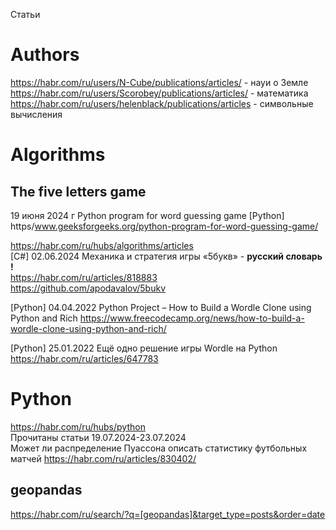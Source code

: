 Статьи                      

# Authors                         
https://habr.com/ru/users/N-Cube/publications/articles/ - науи о Земле            
https://habr.com/ru/users/Scorobey/publications/articles/ - математика                               
https://habr.com/ru/users/helenblack/publications/articles - символьные вычисления                   

# Algorithms                      
## The five letters game 


19 июня 2024 г Python program for word guessing game
[Python] https/www.geeksforgeeks.org/python-program-for-word-guessing-game/

https://habr.com/ru/hubs/algorithms/articles                 
[C#] 02.06.2024 Механика и стратегия игры «5букв» - **русский словарь !**                                         
https://habr.com/ru/articles/818883                                       
https://github.com/apodavalov/5bukv

[Python] 04.04.2022 Python Project – How to Build a Wordle Clone using Python and Rich
https://www.freecodecamp.org/news/how-to-build-a-wordle-clone-using-python-and-rich/

[Python] 25.01.2022 Ещё одно решение игры Wordle на Python
https://habr.com/ru/articles/647783                                  

# Python                 
https://habr.com/ru/hubs/python                    
Прочитаны статьи 19.07.2024-23.07.2024                  
Может ли распределение Пуассона описать статистику футбольных матчей https://habr.com/ru/articles/830402/                                              

## geopandas
https://habr.com/ru/search/?q=[geopandas]&target_type=posts&order=date                           
